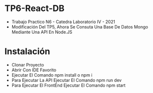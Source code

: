 # TP6-React-DB
- Trabajo Practico N6 - Catedra Laboratorio IV - 2021
- Modificación Del TP5, Ahora Se Consuta Una Base De Datos Mongo Mediante Una API En Node.JS

# Instalación
- Clonar Proyecto
- Abrir Con IDE Favorito
- Ejecutar El Comando npm install o npm i
- Para Ejecutar La API Ejecutar El Comando npm run dev
- Para Ejecutar El FrontEnd Ejecutar El Comando npm start
